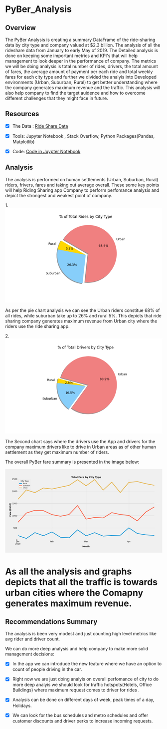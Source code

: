 # PyBer_Analysis

## Overview
The PyBer Analysis is creating a summary DataFrame of the ride-sharing data by city type and company valued at $2.3 billion. The analysis of all the rideshare data from January to early May of 2019. The Detailed analysis is done on keeping some important metrics and KPI's that will help management to look deeper in the performance of company. The metrics we will be doing analysis is total number of rides, drivers, the total amount of fares, the average amount of payment per each ride and total weekly fares for each city type and further we divided the analyis into Developed environments (Urban, Suburban, Rural) to get better understanding where the company generates maximum revenue and the traffic. 
This analysis will also help company to find the target auidence and how to overcome different challenges that they might face in future.

## Resources 
- [x] The Data : [Ride Share Data](https://github.com/shivam0921/PyBer_Analysis/tree/main/Resources)
  
- [x] Tools: Jupyter Notebook , Stack Overflow, Python Packages(Pandas, Matplotlib)

- [x] Code: [Code in Juypter Notebook](https://github.com/shivam0921/PyBer_Analysis/blob/main/PyBer_Challenge_starter_code.ipynb)

## Analysis
The analysis is performed on human settlements (Urban, Suburban, Rural) riders, frivers, fares and taking out average overall. These some key points will help Riding Sharing app Company to perform perfomance analysis and depict the strongest and weakest point of company.

1.![Riders by City Type](https://github.com/shivam0921/PyBer_Analysis/blob/main/analysis/Fig6.png)

As per the pie chart analysis we can see the Urban riders constitue 68% of all rides, while suburban take up to 26% and rural 5%. This depicts that ride sharing company         generates maximum revenue from Urban city where the riders use the ride sharing app.

2.![Drivers by City Type](https://github.com/shivam0921/PyBer_Analysis/blob/main/analysis/Fig7.png)

The Second chart says where the drivers use the App and drivers for the company maximum drivers like to drive in Urban areas as of other human settlement as they get maximum number of riders.

   The overall PyBer fare summary is presented in the image below:

  ![PyBer_summary_df.jpg](https://github.com/shivam0921/PyBer_Analysis/blob/main/analysis/PyBer_fare_summary.png)
  
 # As all the analysis and graphs depicts that all the traffic is towards urban cities where the Comapny generates maximum revenue.

## Recommendations Summary

The analysis is been very modest and just counting high level metrics like avg rider and driver count.

We can do more deep analysis and help company to make more solid management decisions:

- [x] In the app we can introduce the new feature where we have an option to count of people driving in the car.
- [x] Right now we are just doing analyis on overall perfomance of city to do more deep analyis we should look for traffic hotspots(Hotels, Office Buildings) where maximum      request comes to driver for rides . 
- [x] Analysis can be done on different days of week, peak times of a day, Holidays.
- [x] We can look for the bus schedules and metro schedules and offer customer discounts and driver perks to increase incoming requests.  

